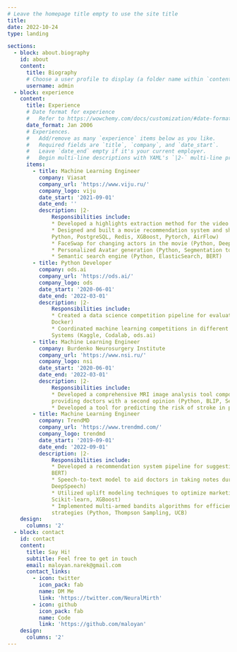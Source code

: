 ```yaml
---
# Leave the homepage title empty to use the site title
title:
date: 2022-10-24
type: landing

sections:
  - block: about.biography
    id: about
    content:
      title: Biography
      # Choose a user profile to display (a folder name within `content/authors/`)
      username: admin
  - block: experience
    content:
      title: Experience
      # Date format for experience
      #   Refer to https://wowchemy.com/docs/customization/#date-format
      date_format: Jan 2006
      # Experiences.
      #   Add/remove as many `experience` items below as you like.
      #   Required fields are `title`, `company`, and `date_start`.
      #   Leave `date_end` empty if it's your current employer.
      #   Begin multi-line descriptions with YAML's `|2-` multi-line prefix.
      items:
        - title: Machine Learning Engineer
          company: Viasat
          company_url: 'https://www.viju.ru/'
          company_logo: viju
          date_start: '2021-09-01'
          date_end: ''
          description: |2-
              Responsibilities include:
              * Developed a highlights extraction method for the video preview (Pytorch, OpenCV, ffmpeg)
              * Designed and built a movie recommendation system and short video recommendation system (GoLang,
              Python, PostgreSQL, Redis, XGBoost, Pytorch, AirFlow)
              * FaceSwap for changing actors in the movie (Python, Deepfake)
              * Personalized Avatar generation (Python, Segmentation tools, StableDiffusion)
              * Semantic search engine (Python, ElasticSearch, BERT)
        - title: Python Developer
          company: ods.ai
          company_url: 'https://ods.ai/'
          company_logo: ods
          date_start: '2020-06-01'
          date_end: '2022-03-01'
          description: |2-
              Responsibilities include:
              * Created a data science competition pipeline for evaluating solutions in a Docker environment (Python,
              Docker)
              * Coordinated machine learning competitions in different domains such as NLP, CV, and Recommender
              Systems (Kaggle, Codalab, ods.ai)
        - title: Machine Learning Engineer
          company: Burdenko Neurosurgery Institute
          company_url: 'https://www.nsi.ru/'
          company_logo: nsi
          date_start: '2020-06-01'
          date_end: '2022-03-01'
          description: |2-
              Responsibilities include:
              * Developed a comprehensive MRI image analysis tool composed of multiple models for explaining images and
              providing doctors with a second opinion (Python, BLIP, Segment Anything)
              * Developed a tool for predicting the risk of stroke in patients recovering from a stroke (Python, XGBoost)
        - title: Machine Learning Engineer
          company: TrendMD
          company_url: 'https://www.trendmd.com/'
          company_logo: trendmd
          date_start: '2019-09-01'
          date_end: '2022-09-01'
          description: |2-
              Responsibilities include:
              * Developed a recommendation system pipeline for suggesting medical articles (Python, Spark, Pytorch,
              BERT)
              * Speech-to-text model to aid doctors in taking notes during patient consultations (Python, Kaldi,
              DeepSpeech)
              * Utilized uplift modeling techniques to optimize marketing strategies and maximize user engagement (Python,
              Scikit-learn, XGBoost)
              * Implemented multi-armed bandits algorithms for efficient exploration and exploitation of recommendation
              strategies (Python, Thompson Sampling, UCB)
    design:
      columns: '2'
  - block: contact
    id: contact
    content:
      title: Say Hi!
      subtitle: Feel free to get in touch
      email: maloyan.narek@gmail.com
      contact_links:
        - icon: twitter
          icon_pack: fab
          name: DM Me
          link: 'https://twitter.com/NeuralMirth'
        - icon: github
          icon_pack: fab
          name: Code
          link: 'https://github.com/maloyan'
    design:
      columns: '2'
---
```

